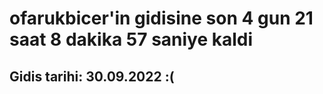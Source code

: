 # ofarukbicer'in gidisine son 4 gun 21 saat 8 dakika 57 saniye kaldi

## Gidis tarihi: 30.09.2022 :(
